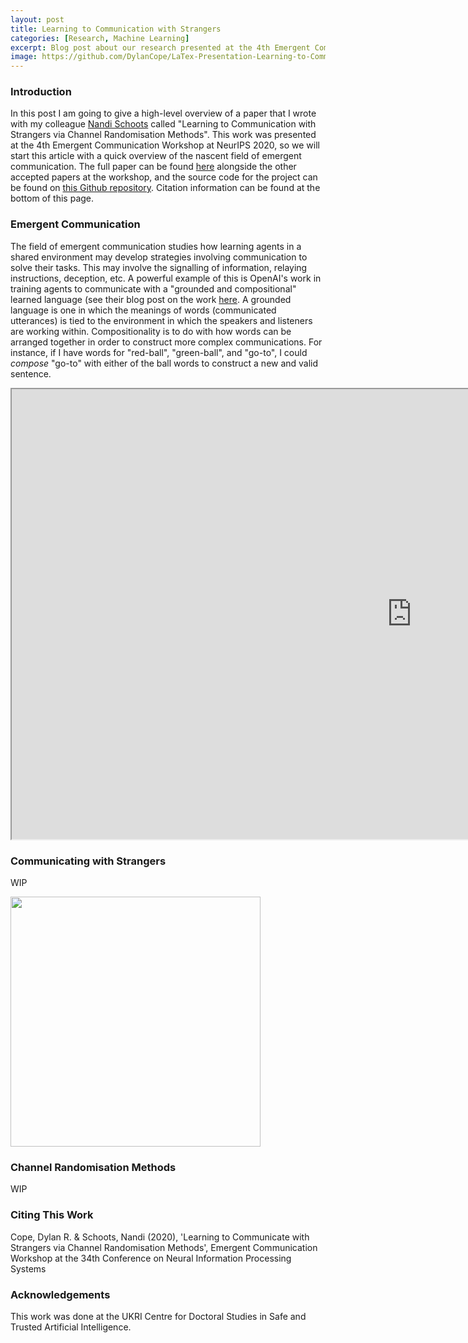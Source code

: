 ```yaml
---
layout: post
title: Learning to Communication with Strangers
categories: [Research, Machine Learning]
excerpt: Blog post about our research presented at the 4th Emergent Communication Workshop at NeurIPS 2020.
image: https://github.com/DylanCope/LaTex-Presentation-Learning-to-Communicate-with-Strangers/raw/main/figures/teacher_student_cartoon.png
---
```


### Introduction

In this post I am going to give a high-level overview of a paper that I wrote with my colleague [Nandi Schoots](https://safeandtrustedai.org/person/nandi-schoots/) called "Learning to Communication with Strangers via Channel Randomisation Methods". 
This work was presented at the 4th Emergent Communication Workshop at NeurIPS 2020, so we will start this article with a quick overview of the nascent field of emergent communication. 
The full paper can be found [here](https://sites.google.com/view/emecom2020/accepted-papers) alongside the other accepted papers at the workshop, and the source code for the project can be found on [this Github repository](https://github.com/DylanCope/zero-shot-comm).
Citation information can be found at the bottom of this page.


### Emergent Communication

The field of emergent communication studies how learning agents in a shared environment may develop strategies involving communication to solve their tasks.
This may involve the signalling of information, relaying instructions, deception, etc.
A powerful example of this is OpenAI's work in training agents to communicate with a "grounded and compositional" learned language (see their blog post on the work [here](https://openai.com/blog/learning-to-communicate/). 
A grounded language is one in which the meanings of words (communicated utterances) is tied to the environment in which the speakers and listeners are working within.
Compositionality is to do with how words can be arranged together in order to construct more complex communications. For instance, if I have words for "red-ball", "green-ball", and "go-to", I could _compose_ "go-to" with either of the ball words to construct a new and valid sentence.

<!-- <iframe width="560" height="315" src="https://www.youtube.com/embed/liVFy7ZO4OA" title="YouTube video player" frameborder="0" allow="accelerometer; autoplay; clipboard-write; encrypted-media; gyroscope; picture-in-picture" allowfullscreen></iframe> -->
<p align="center">
<iframe width="1280" height="720" src="https://www.youtube.com/embed/liVFy7ZO4OA"></iframe>
</p>

<!-- <video width="560" height="315" controls>
  <source src="https://www.youtube.com/embed/liVFy7ZO4OA">
Your browser does not support the video tag.
</video> -->

<!-- [![Video of OpenAI's Learned Communicating Agents](https://img.youtube.com/vi/liVFy7ZO4OA/0.jpg)](https://www.youtube.com/watch?v=liVFy7ZO4OA) -->

<!-- <video src="https://www.youtube.com/watch?v=liVFy7ZO4OA" controls="controls" style="max-width: 730px;">
</video> -->

### Communicating with Strangers

WIP

<!-- <p align="center"> -->
<img src="https://github.com/DylanCope/LaTex-Presentation-Learning-to-Communicate-with-Strangers/raw/main/figures/teacher_student_cartoon.png" width="400px" display="block" margin-left="auto" margin-right="auto" class="center"/>
<!-- </p> -->


### Channel Randomisation Methods

WIP


### Citing This Work

Cope, Dylan R. & Schoots, Nandi (2020), 'Learning to Communicate with Strangers via Channel Randomisation Methods', Emergent Communication Workshop at the 34th Conference on Neural Information Processing Systems

### Acknowledgements

This work was done at the UKRI Centre for Doctoral Studies in Safe and Trusted Artificial Intelligence.
